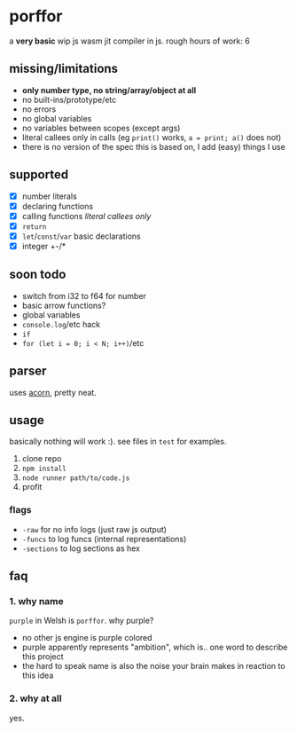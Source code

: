 # porffor
a **very basic** wip js wasm jit compiler in js. rough hours of work: 6

## missing/limitations
- **only number type, no string/array/object at all**
- no built-ins/prototype/etc
- no errors
- no global variables
- no variables between scopes (except args)
- literal callees only in calls (eg `print()` works, `a = print; a()` does not)
- there is no version of the spec this is based on, I add (easy) things I use

## supported
- [X] number literals
- [X] declaring functions
- [X] calling functions *literal callees only*
- [X] `return`
- [X] `let`/`const`/`var` basic declarations
- [X] integer +-/*

## soon todo
- switch from i32 to f64 for number
- basic arrow functions?
- global variables
- `console.log`/etc hack
- `if`
- `for (let i = 0; i < N; i++)`/etc

## parser
uses [acorn](https://github.com/acornjs/acorn), pretty neat.

## usage
basically nothing will work :). see files in `test` for examples.

1. clone repo
2. `npm install`
3. `node runner path/to/code.js`
4. profit

### flags
- `-raw` for no info logs (just raw js output)
- `-funcs` to log funcs (internal representations)
- `-sections` to log sections as hex

## faq

### 1. why name
`purple` in Welsh is `porffor`. why purple?
- no other js engine is purple colored
- purple apparently represents "ambition", which is.. one word to describe this project
- the hard to speak name is also the noise your brain makes in reaction to this idea

### 2. why at all
yes.